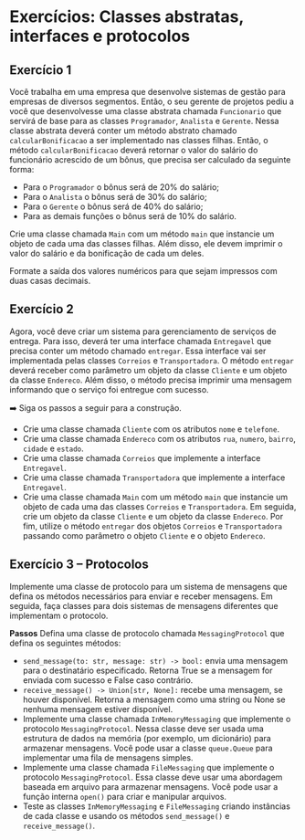 # Exercícios: Classes abstratas, interfaces e protocolos

## Exercício 1
Você trabalha em uma empresa que desenvolve sistemas de gestão para empresas de diversos segmentos. Então, o seu gerente de projetos pediu a você que desenvolvesse uma classe abstrata chamada `Funcionario` que servirá de base para as classes `Programador`, `Analista` e `Gerente`. Nessa classe abstrata deverá conter um método abstrato chamado `calcularBonificacao` a ser implementado nas classes filhas. Então, o método `calcularBonificacao` deverá retornar o valor do salário do funcionário acrescido de um bônus, que precisa ser calculado da seguinte forma:

- Para o `Programador` o bônus será de 20% do salário;
- Para o `Analista` o bônus será de 30% do salário;
- Para o `Gerente` o bônus será de 40% do salário;
- Para as demais funções o bônus será de 10% do salário.

Crie uma classe chamada `Main` com um método `main` que instancie um objeto de cada uma das classes filhas. Além disso, ele devem imprimir o valor do salário e da bonificação de cada um deles.

Formate a saída dos valores numéricos para que sejam impressos com duas casas decimais.

## Exercício 2
Agora, você deve criar um sistema para gerenciamento de serviços de entrega. Para isso, deverá ter uma interface chamada `Entregavel` que precisa conter um método chamado `entregar`. Essa interface vai ser implementada pelas classes `Correios` e `Transportadora`. O método `entregar` deverá receber como parâmetro um objeto da classe `Cliente` e um objeto da classe `Endereco`. Além disso, o método precisa imprimir uma mensagem informando que o serviço foi entregue com sucesso.

➡️ Siga os passos a seguir para a construção.

- Crie uma classe chamada `Cliente` com os atributos `nome` e `telefone`.
- Crie uma classe chamada `Endereco` com os atributos `rua`, `numero`, `bairro`, `cidade` e `estado`.
- Crie uma classe chamada `Correios` que implemente a interface `Entregavel`.
- Crie uma classe chamada `Transportadora` que implemente a interface `Entregavel`.
- Crie uma classe chamada `Main` com um método `main` que instancie um objeto de cada uma das classes `Correios` e `Transportadora`. Em seguida, crie um objeto da classe `Cliente` e um objeto da classe `Endereco`. Por fim, utilize o método `entregar` dos objetos `Correios` e `Transportadora` passando como parâmetro o objeto `Cliente` e o objeto `Endereco`.


## Exercício 3 – Protocolos
Implemente uma classe de protocolo para um sistema de mensagens que defina os métodos necessários para enviar e receber mensagens. Em seguida, faça classes para dois sistemas de mensagens diferentes que implementam o protocolo.

**Passos**
Defina uma classe de protocolo chamada `MessagingProtocol` que defina os seguintes métodos:

- `send_message(to: str, message: str) -> bool:` envia uma mensagem para o destinatário especificado. Retorna True se a mensagem for enviada com sucesso e False caso contrário.
- `receive_message() -> Union[str, None]:` recebe uma mensagem, se houver disponível. Retorna a mensagem como uma string ou None se nenhuma mensagem estiver disponível.
- Implemente uma classe chamada `InMemoryMessaging` que implemente o protocolo `MessagingProtocol`. Nessa classe deve ser usada uma estrutura de dados na memória (por exemplo, um dicionário) para armazenar mensagens. Você pode usar a classe `queue.Queue` para implementar uma fila de mensagens simples.
- Implemente uma classe chamada `FileMessaging` que implemente o protocolo `MessagingProtocol`. Essa classe deve usar uma abordagem baseada em arquivo para armazenar mensagens. Você pode usar a função interna `open()` para criar e manipular arquivos.
- Teste as classes `InMemoryMessaging` e `FileMessaging` criando instâncias de cada classe e usando os métodos `send_message()` e `receive_message()`.
